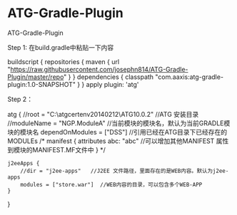 ATG-Gradle-Plugin
=================

ATG-Gradle-Plugin

Step 1:
  在build.gradle中粘贴一下内容
  
buildscript {
    repositories {
        maven {
            url "https://raw.githubusercontent.com/josephn814/ATG-Gradle-Plugin/master/repo"
        }
    }
    dependencies {
        classpath "com.aaxis:atg-gradle-plugin:1.0-SNAPSHOT"
    }
}
apply plugin: 'atg'

Step 2：
  

atg {
    //root = "C:\\atgcertenv20140212\\ATG10.0.2"  //ATG 安装目录
    //moduleName = "NGP.ModuleA" //当前模块的模块名，默认为当前GRADLE模块的模块名
    dependOnModules = ["DSS"] //引用已经在ATG目录下已经存在的MODULEs
    /*
    manifest {
        attributes abc: "abc"  //可以增加其他MANIFEST 属性到模块的MANIFEST.MF文件中
    }
    */
    
    j2eeApps {
        //dir = "j2ee-apps"   //J2EE 文件路径，里面存在的是WEB内容。默认为j2ee-apps
        modules = ["store.war"]  //WEB内容的目录，可以包含多个WEB-APP
    }
}
